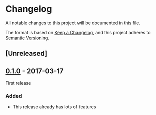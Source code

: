 # Changelog
All notable changes to this project will be documented in this file.

The format is based on [Keep a Changelog](https://keepachangelog.com/en/1.0.0/),
and this project adheres to [Semantic Versioning](https://semver.org/spec/v2.0.0.html).

## [Unreleased]

## [0.1.0] - 2017-03-17
First release

### Added
- This release already has lots of features

[0.1.0]: https://github.com/MyGithubUsername/MyLib.1/releases/tag/v0.1.0

